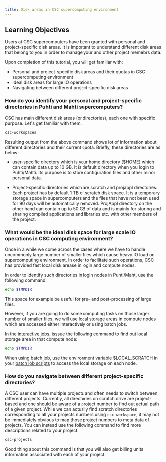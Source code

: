 ```yaml
---
title: Disk areas in CSC supercomputing environment
---
```


## Learning Objectives
Users at CSC supercomputers have been granted with personal and project-specific disk areas. It is important to understand different disk areas that belong to you in order to manage your and other project memebrs data.

Upon completion of this tutorial, you will get familiar with:
- Personal and project-specific disk areas and their quotas in CSC supercomputing environment
- Ideal disk areas for large IO operations
- Navigating between different project-specific disk areas

### How do you identify your personal and project-specific directories in Puhti and Mahti supercomputers?

CSC has main different disk areas (or directories), each one with specific purpose. Let's get familiar with them.

```bash
csc-workspaces 
```
Resulting output from the above command shows lot of information about different directories and their current quota. Briefly, these directories are as below:

- user-specific directory which is your home directory ($HOME) which can contain data up to 10 GB. It is default directory when you login to Puhti/Mahti. Its purpose is to store configuration files and other minor personal data. 

- Project-specific directories which are scratch  and projappl directories. Each project has by default 1 TB of scratch disk space. It is a temporary storage space in supercomputers and the files that have not been used for 90 days will be automatically removed. ProjAppl directory on the other hand can contain up to 50 GB of data and is mainly for storing and sharing compiled applications and libraries etc. with other members of the project. 


### What would be the ideal disk space for large scale IO operations in CSC computing environment?

Once in a while we come across the cases where we have to handle uncommonly large number of smaller files which cause heavy IO load on supercomputing environment. In order to facilitate such operations, CSC has provided fast local disk arease in login and compute nodes.

In order to identify such directories in login nodes in Puhti/Maht, use the following command:

```bash
echo $TMPDIR
```
This space for example be useful for pre- and post-processing of large files. 

However, if you are going to do some computing tasks on those larger number of smaller files, we will use local storage areas in compute nodes which are accessed either interactively or using batch jobs.

In the [interactive jobs](https://docs.csc.fi/computing/running/interactive-usage/), isssue the following command to find out local storage area in that compute node:

```bash
echo $TMPDIR
```
When using batch job, use the environment variable $LOCAL_SCRATCH in your [batch job scripts](https://docs.csc.fi/computing/running/creating-job-scripts-puhti/#local-storage) to access the local storage on each node.

### How do you navigate between different project-specific directories?

A CSC user can have multiple projects and often needs to switch between different projects. Currently, all directories on scratch drive are project-based and one should be aware of a project number to find out actual path of a given project. While we can actually find scratch directories corresponding to all your projects numbers using `csc-workspace`, it may not be immediately obvious to map those project numbers to meta data of projects. You can instead use the following command
to find more descriptions related to your project.

```bash
csc-projects
```
Good thing about this command is that you will also get billing units information associated with each of your project.

